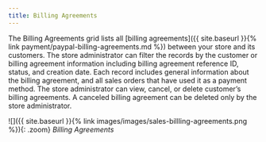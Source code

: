 ```yaml
---
title: Billing Agreements
---
```


The Billing Agreements grid lists all [billing agreements]({{ site.baseurl }}{% link payment/paypal-billing-agreements.md %}) between your store and its customers. The store administrator can filter the records by the customer or billing agreement information including billing agreement reference ID, status, and creation date. Each record includes general information about the billing agreement, and all sales orders that have used it as a payment method. The store administrator can view, cancel, or delete customer’s billing agreements. A canceled billing agreement can be deleted only by the store administrator.

![]({{ site.baseurl }}{% link images/images/sales-billling-agreements.png %}){: .zoom}
_Billing Agreements_
